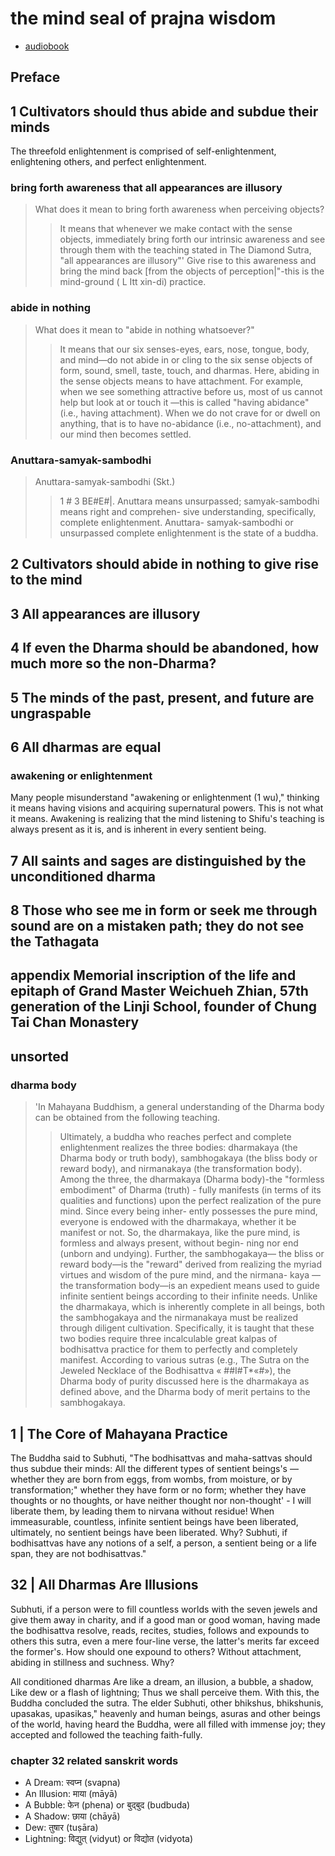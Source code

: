 # the mind seal of prajna wisdom

- [audiobook](https://www.ctworld.org.tw/Buddhist%20e-Books/Audio/Book007/index.html)

## Preface

## 1 Cultivators should thus abide and subdue their minds

The threefold enlightenment is comprised of self-enlightenment, enlightening others, and perfect enlightenment.

### bring forth awareness that all appearances are illusory

> What does it mean to bring forth awareness when perceiving objects?
>> It means that whenever we make contact with the sense objects, immediately bring forth our intrinsic awareness and see through them with the teaching stated in The Diamond Sutra, "all appearances are illusory"' Give rise to this awareness and bring the mind back [from the objects of perception|"-this is the mind-ground ( L Itt xin-di) practice.

### abide in nothing

> What does it mean to "abide in nothing whatsoever?"
>> It means that our six senses-eyes, ears, nose, tongue, body, and mind—do not abide in or cling to the six sense objects of form, sound, smell, taste, touch, and dharmas. Here, abiding in the sense objects means to have attachment. For example, when we see something attractive before us, most of us cannot help but look at or touch it —this is called "having abidance" (i.e., having attachment). When we do not crave for or dwell on anything, that is to have no-abidance (i.e., no-attachment), and our mind then becomes settled.

### Anuttara-samyak-sambodhi

> Anuttara-samyak-sambodhi (Skt.)
>> 1 # 3 BE#E#|. Anuttara means unsurpassed; samyak-sambodhi means right and comprehen- sive understanding, specifically, complete enlightenment. Anuttara- samyak-sambodhi or unsurpassed complete enlightenment is the state of a buddha.

## 2 Cultivators should abide in nothing to give rise to the mind

## 3 All appearances are illusory

## 4 If even the Dharma should be abandoned, how much more so the non-Dharma?

## 5 The minds of the past, present, and future are ungraspable

## 6 All dharmas are equal

### awakening or enlightenment

Many people misunderstand "awakening or enlightenment (1 wu)," thinking it means having visions and acquiring supernatural powers. This is not what it means. Awakening is realizing that the mind listening to Shifu's teaching is always present as it is, and is inherent in every sentient being.

## 7 All saints and sages are distinguished by the unconditioned dharma

## 8 Those who see me in form or seek me through sound are on a mistaken path; they do not see the Tathagata

## appendix Memorial inscription of the life and epitaph of Grand Master Weichueh Zhian, 57th generation of the Linji School, founder of Chung Tai Chan Monastery

## unsorted

### dharma body

> 'In Mahayana Buddhism, a general understanding of the Dharma body can be obtained from the following teaching.
>> Ultimately, a buddha who reaches perfect and complete enlightenment realizes the three bodies: dharmakaya (the Dharma body or truth body), sambhogakaya (the bliss body or reward body), and nirmanakaya (the transformation body). Among the three, the dharmakaya (Dharma body)-the "formless embodiment" of Dharma (truth) - fully manifests (in terms of its qualities and functions) upon the perfect realization of the pure mind. Since every being inher- ently possesses the pure mind, everyone is endowed with the dharmakaya, whether it be manifest or not. So, the dharmakaya, like the pure mind, is formless and always present, without begin- ning nor end (unborn and undying). Further, the sambhogakaya— the bliss or reward body—is the "reward" derived from realizing the myriad virtues and wisdom of the pure mind, and the nirmana- kaya —the transformation body—is an expedient means used to guide infinite sentient beings according to their infinite needs.  Unlike the dharmakaya, which is inherently complete in all beings, both the sambhogakaya and the nirmanakaya must be realized through diligent cultivation. Specifically, it is taught that these two bodies require three incalculable great kalpas of bodhisattva practice for them to perfectly and completely manifest. According to various sutras (e.g., The Sutra on the Jeweled Necklace of the Bodhisattva « ##I#T*«#»), the Dharma body of purity discussed here is the dharmakaya as defined above, and the Dharma body of merit pertains to the sambhogakaya.

## 1 | The Core of Mahayana Practice

The Buddha said to Subhuti, "The bodhisattvas and maha-sattvas should thus subdue their minds: All the different types of sentient beings's
—whether they are born from eggs,
from wombs, from moisture, or by transformation;" whether they have form or no form; whether they have thoughts or no thoughts, or have neither thought nor non-thought' - I will liberate them, by leading them to nirvana without residue! When immeasurable, countless, infinite sentient beings have been liberated, ultimately, no sentient beings have been liberated. Why? Subhuti, if bodhisattvas have any notions of a self, a person, a sentient being or a life span, they are not bodhisattvas."

## 32 | All Dharmas Are Illusions

Subhuti, if a person were to fill countless worlds with the seven jewels and give them away in charity, and if a good man or good woman, having made the bodhisattva resolve, reads, recites, studies, follows and expounds to others this sutra, even a mere four-line verse, the latter's merits far exceed the former's. How should one expound to others?
Without attachment, abiding in stillness and suchness. Why?

All conditioned dharmas
Are like a dream, an illusion, a bubble, a shadow, Like dew or a flash of lightning;
Thus we shall perceive them.
With this, the Buddha concluded the sutra. The elder Subhuti, other bhikshus, bhikshunis, upasakas, upasikas," heavenly and human beings, asuras and other beings of the world, having heard the Buddha, were all filled with immense joy; they accepted and followed the teaching faith-fully.

### chapter 32 related sanskrit words

- A Dream: स्वप्न (svapna)
- An Illusion: माया (māyā)
- A Bubble: फेन (phena) or बुद्बुद (budbuda)
- A Shadow: छाया (chāyā)
- Dew: तुषार (tuṣāra)
- Lightning: विद्युत् (vidyut) or विद्योत (vidyota)
